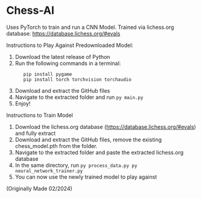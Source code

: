 # Chess-AI

Uses PyTorch to train and run a CNN Model. Trained via lichess.org database: https://database.lichess.org/#evals

Instructions to Play Against Predownloaded Model: 

1. Download the latest release of Python
2. Run the following commands in a terminal:
   ```
      pip install pygame
      pip install torch torchvision torchaudio
   ```
4. Download and extract the GitHub files
5. Navigate to the extracted folder and run
   ```py main.py```
6. Enjoy!


Instructions to Train Model

1. Download the lichess.org database (https://database.lichess.org/#evals) and fully extract
2. Download and extract the GitHub files, remove the existing chess_model.pth from the folder.
3. Navigate to the extracted folder and paste the extracted lichess.org database
4. In the same directory, run
       ```
       py process_data.py
       py neural_network_trainer.py
       ```
5. You can now use the newly trained model to play against


(Originally Made 02/2024)
